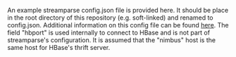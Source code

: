 An example streamparse config.json file is provided here. It should be place in the root directory of this repository (e.g. soft-linked) and renamed to config.json. Additional information on this config file can be found [here](https://streamparse.readthedocs.io/en/stable/). The field "hbport" is used internally to connect to HBase and is not part of streamparse's configuration. It is assumed that the "nimbus" host is the same host for HBase's thrift server.
